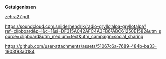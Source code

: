 **Getuigenissen**


[zehra27.pdf](https://github.com/user-attachments/files/17606655/zehra27.pdf)

https://soundcloud.com/snijderhendrik/radio-gryllotalpa-gryllotalpa?ref=clipboard&p=i&c=1&si=DF315A042AFC4A3FB67ABC61250E1582&utm_source=clipboard&utm_medium=text&utm_campaign=social_sharing


https://github.com/user-attachments/assets/51067d6a-7689-484b-ba33-1903f93a0184

